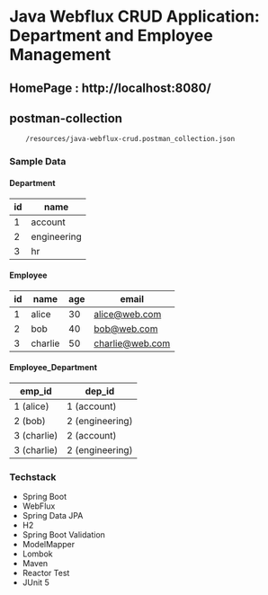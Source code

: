# Java Webflux CRUD Application: Department and Employee Management

## HomePage : http://localhost:8080/

## postman-collection
        /resources/java-webflux-crud.postman_collection.json

### Sample Data

#### Department
| id | name        |
|----|-------------|
| 1  | account     |
| 2  | engineering |
| 3  | hr          |


#### Employee
| id | name    | age | email           |
|----|---------|-----|-----------------|
| 1  | alice   | 30  | alice@web.com   |
| 2  | bob     | 40  | bob@web.com     |
| 3  | charlie | 50  | charlie@web.com |


#### Employee_Department
| emp_id      | dep_id          |
|-------------|-----------------|
| 1 (alice)   | 1 (account)     |
| 2 (bob)     | 2 (engineering) |
| 3 (charlie) | 2 (account)     |
| 3 (charlie) | 2 (engineering) |

### Techstack
- Spring Boot
- WebFlux
- Spring Data JPA
- H2
- Spring Boot Validation
- ModelMapper
- Lombok
- Maven
- Reactor Test
- JUnit 5
